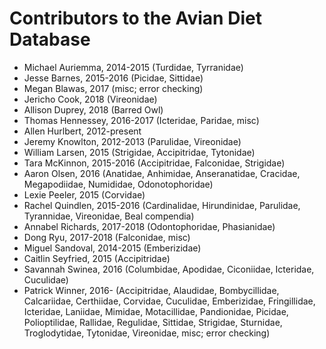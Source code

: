 Contributors to the Avian Diet Database
=======================================

* Michael Auriemma, 2014-2015  (Turdidae, Tyrranidae)  
* Jesse Barnes, 2015-2016  (Picidae, Sittidae)  
* Megan Blawas, 2017 (misc; error checking) 
* Jericho Cook, 2018 (Vireonidae)  
* Allison Duprey, 2018 (Barred Owl)  
* Thomas Hennessey, 2016-2017 (Icteridae, Paridae, misc)  
* Allen Hurlbert, 2012-present  
* Jeremy Knowlton, 2012-2013  (Parulidae, Vireonidae)
* William Larsen, 2015 (Strigidae, Accipitridae, Tytonidae)  
* Tara McKinnon, 2015-2016 (Accipitridae, Falconidae, Strigidae)  
* Aaron Olsen, 2016 (Anatidae, Anhimidae, Anseranatidae, Cracidae, Megapodiidae, Numididae, Odonotophoridae)
* Lexie Peeler, 2015  (Corvidae)  
* Rachel Quindlen, 2015-2016 (Cardinalidae, Hirundinidae, Parulidae, Tyrannidae, Vireonidae, Beal compendia)  
* Annabel Richards, 2017-2018 (Odontophoridae, Phasianidae)
* Dong Ryu, 2017-2018 (Falconidae, misc)
* Miguel Sandoval, 2014-2015  (Emberizidae)  
* Caitlin Seyfried, 2015  (Accipitridae)  
* Savannah Swinea, 2016 (Columbidae, Apodidae, Ciconiidae, Icteridae, Cuculidae)
* Patrick Winner, 2016- (Accipitridae, Alaudidae, Bombycillidae, Calcariidae, Certhiidae, Corvidae, Cuculidae, Emberizidae, Fringillidae, Icteridae, Laniidae, Mimidae, Motacillidae, Pandionidae, Picidae, Polioptilidae, Rallidae, Regulidae, Sittidae, Strigidae, Sturnidae, Troglodytidae, Tytonidae, Vireonidae, misc; error checking) 
